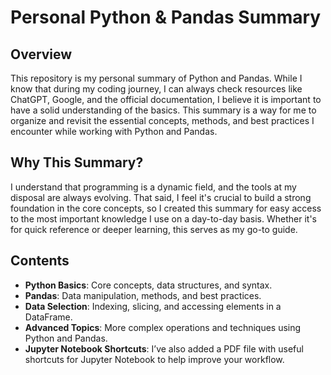 # Personal Python & Pandas Summary

## Overview

This repository is my personal summary of Python and Pandas. While I know that during my coding journey, I can always check resources like ChatGPT, Google, and the official documentation, I believe it is important to have a solid understanding of the basics. This summary is a way for me to organize and revisit the essential concepts, methods, and best practices I encounter while working with Python and Pandas.

## Why This Summary?

I understand that programming is a dynamic field, and the tools at my disposal are always evolving. That said, I feel it's crucial to build a strong foundation in the core concepts, so I created this summary for easy access to the most important knowledge I use on a day-to-day basis. Whether it's for quick reference or deeper learning, this serves as my go-to guide.

## Contents

- **Python Basics**: Core concepts, data structures, and syntax.
- **Pandas**: Data manipulation, methods, and best practices.
- **Data Selection**: Indexing, slicing, and accessing elements in a DataFrame.
- **Advanced Topics**: More complex operations and techniques using Python and Pandas.
- **Jupyter Notebook Shortcuts**: I’ve also added a PDF file with useful shortcuts for Jupyter Notebook to help improve your workflow.
